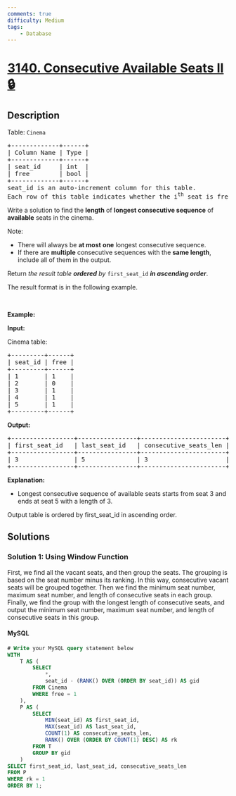 ```yaml
---
comments: true
difficulty: Medium
tags:
    - Database
---
```


<!-- problem:start -->

# [3140. Consecutive Available Seats II 🔒](https://leetcode.com/problems/consecutive-available-seats-ii)

## Description

<!-- description:start -->

<p>Table: <code>Cinema</code></p>

<pre>
+-------------+------+
| Column Name | Type |
+-------------+------+
| seat_id     | int  |
| free        | bool |
+-------------+------+
seat_id is an auto-increment column for this table.
Each row of this table indicates whether the i<sup>th</sup> seat is free or not. 1 means free while 0 means occupied.
</pre>

<p>Write a solution to find the <strong>length</strong> of&nbsp;<strong>longest consecutive sequence</strong> of <strong>available</strong> seats in the cinema.</p>

<p>Note:</p>

<ul>
	<li>There will always be <strong>at most</strong> <strong>one</strong> longest consecutive sequence.</li>
	<li>If there are <strong>multiple</strong>&nbsp;consecutive sequences with the <strong>same length</strong>, include all of them in the output.</li>
</ul>

<p>Return <em>the result table <strong>ordered</strong> by</em> <code>first_seat_id</code> <em><strong>in ascending order</strong></em>.</p>

<p>The result format is in the following example.</p>

<p>&nbsp;</p>
<p><strong>Example:</strong></p>

<div class="example-block">
<p><strong>Input:</strong></p>

<p>Cinema table:</p>

<pre class="example-io">
+---------+------+
| seat_id | free |
+---------+------+
| 1       | 1    |
| 2       | 0    |
| 3       | 1    |
| 4       | 1    |
| 5       | 1    |
+---------+------+
</pre>

<p><strong>Output:</strong></p>

<pre class="example-io">
+-----------------+----------------+-----------------------+
| first_seat_id   | last_seat_id   | consecutive_seats_len |
+-----------------+----------------+-----------------------+
| 3               | 5              | 3                     |
+-----------------+----------------+-----------------------+
</pre>

<p><strong>Explanation:</strong></p>

<ul>
	<li>Longest consecutive sequence of available seats starts from seat 3 and ends at seat 5 with a length of 3.</li>
</ul>
Output table is ordered by first_seat_id in ascending order.</div>

<!-- description:end -->

## Solutions

<!-- solution:start -->

### Solution 1: Using Window Function

First, we find all the vacant seats, and then group the seats. The grouping is based on the seat number minus its ranking. In this way, consecutive vacant seats will be grouped together. Then we find the minimum seat number, maximum seat number, and length of consecutive seats in each group. Finally, we find the group with the longest length of consecutive seats, and output the minimum seat number, maximum seat number, and length of consecutive seats in this group.

<!-- tabs:start -->

#### MySQL

```sql
# Write your MySQL query statement below
WITH
    T AS (
        SELECT
            *,
            seat_id - (RANK() OVER (ORDER BY seat_id)) AS gid
        FROM Cinema
        WHERE free = 1
    ),
    P AS (
        SELECT
            MIN(seat_id) AS first_seat_id,
            MAX(seat_id) AS last_seat_id,
            COUNT(1) AS consecutive_seats_len,
            RANK() OVER (ORDER BY COUNT(1) DESC) AS rk
        FROM T
        GROUP BY gid
    )
SELECT first_seat_id, last_seat_id, consecutive_seats_len
FROM P
WHERE rk = 1
ORDER BY 1;
```

<!-- tabs:end -->

<!-- solution:end -->

<!-- problem:end -->
